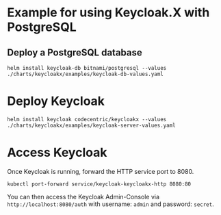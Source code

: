 # Example for using Keycloak.X with PostgreSQL

## Deploy a PostgreSQL database
```
helm install keycloak-db bitnami/postgresql --values ./charts/keycloakx/examples/keycloak-db-values.yaml
```

# Deploy Keycloak
```
helm install keycloak codecentric/keycloakx --values ./charts/keycloakx/examples/keycloak-server-values.yaml
```

# Access Keycloak
Once Keycloak is running, forward the HTTP service port to 8080.

```
kubectl port-forward service/keycloak-keycloakx-http 8080:80
```

You can then access the Keycloak Admin-Console via `http://localhost:8080/auth` with
username: `admin` and password: `secret`.
